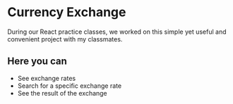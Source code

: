 # Currency Exchange #
During our React practice classes, we worked on this simple yet useful and convenient project with my classmates.

## Here you can
* See exchange rates
* Search for a specific exchange rate
* See the result of the exchange

  
